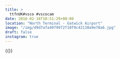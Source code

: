 ```yaml
---
title: >
  ttfnUK#vsco #vscocam
date: 2016-02-16T10:51:29+00:00
location: "North Terminal - Gatwick Airport"
image: "/img/d9d7afa4979972f10f9c42138a9e78a6.jpg"
draft: false
instagram: true
---
```


{{<photo src="/img/d9d7afa4979972f10f9c42138a9e78a6.jpg">}}
